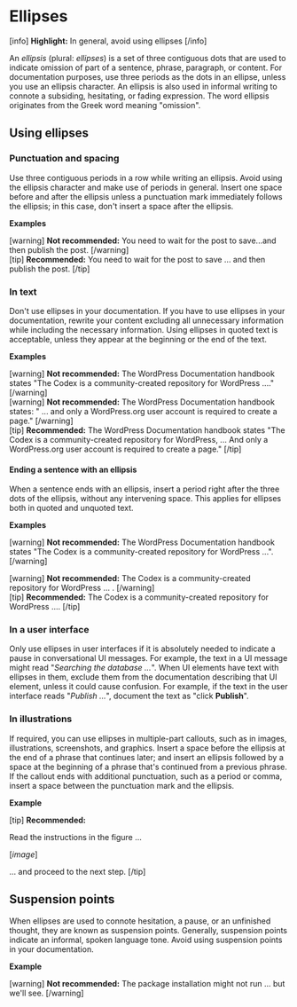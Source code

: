 # Ellipses

[info] **Highlight:** In general, avoid using ellipses [/info]

An *ellipsis* (plural: *ellipses*) is a set of three contiguous dots that are used to indicate omission of part of a sentence, phrase, paragraph, or content. For documentation purposes, use three periods as the dots in an ellipse, unless you use an ellipsis character. An ellipsis is also used in informal writing to connote a subsiding, hesitating, or fading expression. The word ellipsis originates from the Greek word meaning "omission".

## Using ellipses

### Punctuation and spacing

Use three contiguous periods in a row while writing an ellipsis. Avoid using the ellipsis character and make use of periods in general. Insert one space before and after the ellipsis unless a punctuation mark immediately follows the ellipsis; in this case, don't insert a space after the ellipsis.

**Examples**  

[warning] **Not recommended:** You need to wait for the post to save...and then publish the post. [/warning]  
[tip] **Recommended:** You need to wait for the post to save ... and then publish the post. [/tip]  

### In text

Don't use ellipses in your documentation. If you have to use ellipses in your documentation, rewrite your content excluding all unnecessary information while including the necessary information.  Using ellipses in quoted text is acceptable, unless they appear at the beginning or the end of the text.

**Examples**  

[warning] **Not recommended:** The WordPress Documentation handbook states "The Codex is a community-created repository for WordPress ...." [/warning]  
[warning] **Not recommended:** The WordPress Documentation handbook states: " ... and only a WordPress.org user account is required to create a page." [/warning]  
[tip] **Recommended:** The WordPress Documentation handbook states "The Codex is a community-created repository for WordPress, ... And only a WordPress.org user account is required to create a page." [/tip]  

#### Ending a sentence with an ellipsis

When a sentence ends with an ellipsis, insert a period right after the three dots of the ellipsis, without any intervening space. This applies for ellipses both in quoted and unquoted text.

**Examples**  

[warning] **Not recommended:** The WordPress Documentation handbook states "The Codex is a community-created repository for WordPress ...". [/warning]  

[warning] **Not recommended:** The Codex is a community-created repository for WordPress ... . [/warning]  
[tip] **Recommended:** The Codex is a community-created repository for WordPress .... [/tip]  

### In a user interface

Only use ellipses in user interfaces if it is absolutely needed to indicate a pause in conversational UI messages. For example, the text in a UI message might read "*Searching the database ...*".
When UI elements have text with ellipses in them, exclude them from the documentation describing that UI element, unless it could cause confusion. For example, if the text in the user interface reads "*Publish ...*", document the text as "click **Publish**".

### In illustrations

If required, you can use ellipses in multiple-part callouts, such as in images, illustrations, screenshots, and graphics. Insert a space before the ellipsis at the end of a phrase that continues later; and insert an ellipsis followed by a space at the beginning of a phrase that's continued from a previous phrase. If the callout ends with additional punctuation, such as a period or comma, insert a space between the punctuation mark and the ellipsis.

**Example**  

[tip] **Recommended:**  

Read the instructions in the figure ...  

[*image*]  

... and proceed to the next step. [/tip]  

## Suspension points

When ellipses are used to connote hesitation, a pause, or an unfinished thought, they are known as suspension points. Generally, suspension points indicate an informal, spoken language tone.  Avoid using suspension points in your documentation.

**Example**  

[warning] **Not recommended:** The package installation might not run ... but we'll see. [/warning]  
